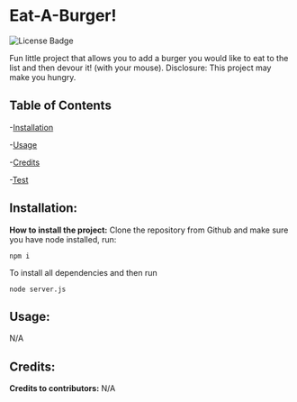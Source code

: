 
# Eat-A-Burger!
![License Badge](https://img.shields.io/github/license/JRivera-31/eat-a-burger?color=g&style=plastic")

Fun little project that allows you to add a burger you would like to eat to the list and then devour it! (with your mouse). Disclosure: This project may make you hungry.

## Table of Contents
-[Installation](#installation)

-[Usage](#usage)

-[Credits](#credits)

-[Test](#test)

## Installation:

**How to install the project:** Clone the repository from Github and make sure you have node installed, run:

```
npm i
```

To install all dependencies and then run

```
node server.js
```

## Usage:

N/A

## Credits:

**Credits to contributors:** N/A

